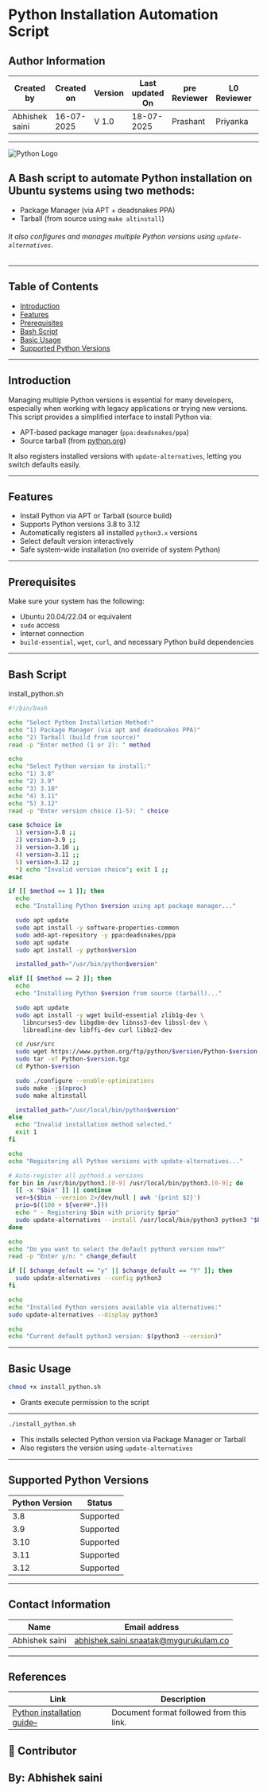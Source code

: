 # Python Installation Automation Script

## Author Information

| Created by      | Created on         | Version          | Last updated On   | pre Reviewer       | L0 Reviewer     | L1 Reviewer          |    L2 Reviewer    |
|-----------------|--------------------|------------------|-------------------|--------------------|-----------------|----------------------|-------------------|
| Abhishek saini  |  16-07-2025        | V 1.0            |     18-07-2025    |  Prashant          |  Priyanka      |      Rishabh sharma   |   piyush upadhyay |

---


![Python Logo](https://www.python.org/static/community_logos/python-logo.png)

## A Bash script to automate Python installation on Ubuntu systems using two methods:

- Package Manager (via APT + deadsnakes PPA)
- Tarball (from source using `make altinstall`)

######     It also configures and manages multiple Python versions using `update-alternatives`.

---

## Table of Contents

- [Introduction](#introduction)
- [Features](#features)
- [Prerequisites](#prerequisites)
- [Bash Script](#bash-script)
- [Basic Usage](#basic-usage)
- [Supported Python Versions](#supported-python-versions)

---

## Introduction

Managing multiple Python versions is essential for many developers, especially when working with legacy applications or trying new versions. This script provides a simplified interface to install Python via:

- APT-based package manager (`ppa:deadsnakes/ppa`)
- Source tarball (from [python.org](https://www.python.org/ftp/python/))

It also registers installed versions with `update-alternatives`, letting you switch defaults easily.

---

## Features

- Install Python via APT or Tarball (source build)
- Supports Python versions 3.8 to 3.12
- Automatically registers all installed `python3.x` versions
- Select default version interactively
- Safe system-wide installation (no override of system Python)

---

## Prerequisites

Make sure your system has the following:

- Ubuntu 20.04/22.04 or equivalent
- `sudo` access
- Internet connection
- `build-essential`, `wget`, `curl`, and necessary Python build dependencies

---

## Bash Script
 install_python.sh
```bash
#!/bin/bash

echo "Select Python Installation Method:"
echo "1) Package Manager (via apt and deadsnakes PPA)"
echo "2) Tarball (build from source)"
read -p "Enter method (1 or 2): " method

echo
echo "Select Python version to install:"
echo "1) 3.8"
echo "2) 3.9"
echo "3) 3.10"
echo "4) 3.11"
echo "5) 3.12"
read -p "Enter version choice (1-5): " choice

case $choice in
  1) version=3.8 ;;
  2) version=3.9 ;;
  3) version=3.10 ;;
  4) version=3.11 ;;
  5) version=3.12 ;;
  *) echo "Invalid version choice"; exit 1 ;;
esac

if [[ $method == 1 ]]; then
  echo
  echo "Installing Python $version using apt package manager..."

  sudo apt update
  sudo apt install -y software-properties-common
  sudo add-apt-repository -y ppa:deadsnakes/ppa
  sudo apt update
  sudo apt install -y python$version

  installed_path="/usr/bin/python$version"

elif [[ $method == 2 ]]; then
  echo
  echo "Installing Python $version from source (tarball)..."

  sudo apt update
  sudo apt install -y wget build-essential zlib1g-dev \
    libncurses5-dev libgdbm-dev libnss3-dev libssl-dev \
    libreadline-dev libffi-dev curl libbz2-dev

  cd /usr/src
  sudo wget https://www.python.org/ftp/python/$version/Python-$version.tgz
  sudo tar -xf Python-$version.tgz
  cd Python-$version

  sudo ./configure --enable-optimizations
  sudo make -j$(nproc)
  sudo make altinstall

  installed_path="/usr/local/bin/python$version"
else
  echo "Invalid installation method selected."
  exit 1
fi

echo
echo "Registering all Python versions with update-alternatives..."

# Auto-register all python3.x versions
for bin in /usr/bin/python3.[0-9] /usr/local/bin/python3.[0-9]; do
  [[ -x "$bin" ]] || continue
  ver=$($bin --version 2>/dev/null | awk '{print $2}')
  prio=$((100 + ${ver##*.}))
  echo " - Registering $bin with priority $prio"
  sudo update-alternatives --install /usr/local/bin/python3 python3 "$bin" "$prio"
done

echo
echo "Do you want to select the default python3 version now?"
read -p "Enter y/n: " change_default

if [[ $change_default == "y" || $change_default == "Y" ]]; then
  sudo update-alternatives --config python3
fi

echo
echo "Installed Python versions available via alternatives:"
sudo update-alternatives --display python3

echo
echo "Current default python3 version: $(python3 --version)"
```
---
## Basic Usage

```bash
chmod +x install_python.sh
```
- Grants execute permission to the script

---
```bash
./install_python.sh
```
- This installs selected Python version via Package Manager or Tarball
- Also registers the version using `update-alternatives`

---

## Supported Python Versions

| Python Version | Status     |
|----------------|------------|
| 3.8            | Supported  |
| 3.9            | Supported  |
| 3.10           | Supported  |
| 3.11           | Supported  |
| 3.12           | Supported  |

---

## Contact Information

| **Name**           | **Email address**                         |
|--------------------|--------------------------------------------|
| Abhishek saini    | abhishek.saini.snaatak@mygurukulam.co |

---

## References

| **Link**                                                                 | **Description**                                   |
|--------------------------------------------------------------------------|---------------------------------------------------|
| [Python installation guide– ](https://phoenixnap.com/kb/how-to-install-python-3-ubuntu) | Document format followed from this link.          |




## 👥 Contributor
## By: Abhishek saini
